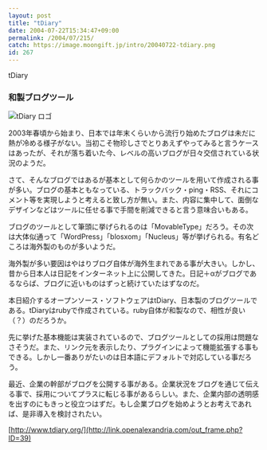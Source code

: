 ```yaml
---
layout: post
title: "tDiary"
date: 2004-07-22T15:34:47+09:00
permalink: /2004/07/215/
catch: https://image.moongift.jp/intro/20040722-tdiary.png
id: 267
---
```

tDiary  
<!--more-->

### 和製ブログツール
  

![tDiary ロゴ](https://image.moongift.jp/intro/20040722-tdiary.png "tDiary ロゴ")

  

2003年春頃から始まり、日本では年末くらいから流行り始めたブログは未だに熱が冷める様子がない。当初こそ物珍しさでとりあえずやってみると言うケースはあったが、それが落ち着いた今、レベルの高いブログが日々交信されている状況のようだ。

  

さて、そんなブログではあるが基本として何らかのツールを用いて作成される事が多い。ブログの基本ともなっている、トラックバック・ping・RSS、それにコメント等を実現しようと考えると致し方が無い。また、内容に集中して、面倒なデザインなどはツールに任せる事で手間を削減できると言う意味合いもある。

  

ブログのツールとして筆頭に挙げられるのは「MovableType」だろう。その次は大体似通って「WordPress」「blosxom」「Nucleus」等が挙げられる。有名どころは海外製のものが多いようだ。

  

海外製が多い要因はやはりブログ自体が海外生まれである事が大きい。しかし、昔から日本人は日記をインターネット上に公開してきた。日記＋αがブログであるならば、ブログに近いものはずっと続けていたはずなのだ。

  

本日紹介するオープンソース・ソフトウェアはtDiary、日本製のブログツールである。tDiaryはrubyで作成されている。ruby自体が和製なので、相性が良い（？）のだろうか。

  

先に挙げた基本機能は実装されているので、ブログツールとしての採用は問題なさそうだ。また、リンク元を表示したり、プラグインによって機能拡張する事もできる。しかし一番ありがたいのは日本語にデフォルトで対応している事だろう。

  

最近、企業の幹部がブログを公開する事がある。企業状況をブログを通じて伝える事で、採用についてプラスに転じる事があるらしい。また、企業内部の透明感を出すのにもきっと役立つはずだ。もし企業ブログを始めようとお考えであれば、是非導入を検討されたい。

  

[http://www.tdiary.org/](http://link.openalexandria.com/out_frame.php?ID=39)

